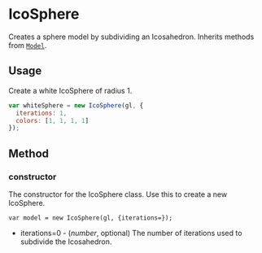 # IcoSphere

Creates a sphere model by subdividing an Icosahedron. Inherits methods from [`Model`](/docs/api-reference/core/model.md).

## Usage

Create a white IcoSphere of radius 1.

```js
var whiteSphere = new IcoSphere(gl, {
  iterations: 1,
  colors: [1, 1, 1, 1]
});
```

## Method

### constructor

The constructor for the IcoSphere class. Use this to create a new IcoSphere.

`var model = new IcoSphere(gl, {iterations=});`

* iterations=0 - (*number*, optional) The number of iterations used to subdivide the Icosahedron.
